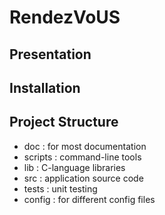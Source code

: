 # RendezVoUS
 
## Presentation

## Installation

## Project Structure

- doc : for most documentation
- scripts : command-line tools
- lib : C-language libraries
- src : application source code
- tests : unit testing
- config : for different config files